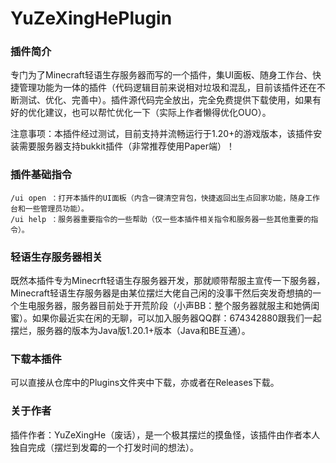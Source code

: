# YuZeXingHePlugin
### 插件简介
专门为了Minecraft轻语生存服务器而写的一个插件，集UI面板、随身工作台、快捷管理功能为一体的插件（代码逻辑目前来说相对垃圾和混乱，目前该插件还在不断测试、优化、完善中）。插件源代码完全放出，完全免费提供下载使用，如果有好的优化建议，也可以帮忙优化一下（实际上作者懒得优化OUO）。

注意事项：本插件经过测试，目前支持并流畅运行于1.20+的游戏版本，该插件安装需要服务器支持bukkit插件（非常推荐使用Paper端）！

### 插件基础指令
    /ui open ：打开本插件的UI面板（内含一键清空背包，快捷返回出生点回家功能，随身工作台和一些管理员功能）。
    /ui help ：服务器重要指令的一些帮助（仅一些本插件相关指令和服务器一些其他重要的指令）。
### 轻语生存服务器相关
既然本插件专为Minecrft轻语生存服务器开发，那就顺带帮服主宣传一下服务器，Minecraft轻语生存服务器是由某位摆烂大佬自己闲的没事干然后突发奇想搞的一个生电服务器，服务器目前处于开荒阶段（小声BB：整个服务器就服主和她俩闺蜜）。如果你最近实在闲的无聊，可以加入服务器QQ群：674342880跟我们一起摆烂，服务器的版本为Java版1.20.1+版本（Java和BE互通）。
### 下载本插件
可以直接从仓库中的Plugins文件夹中下载，亦或者在Releases下载。
### 关于作者
插件作者：YuZeXingHe（废话），是一个极其摆烂的摸鱼怪，该插件由作者本人独自完成（摆烂到发霉的一个打发时间的想法）。
